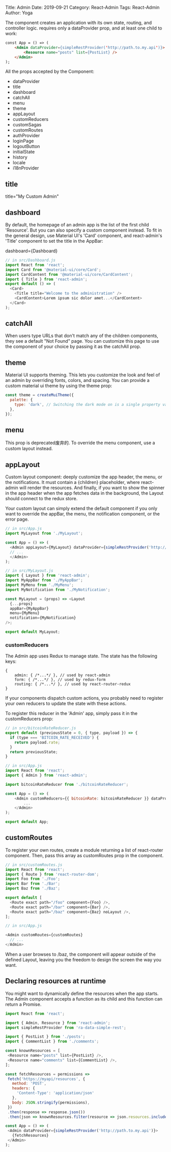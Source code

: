 Title: Admin
Date: 2019-09-21
Category: React-Admin
Tags: React-Admin
Author: Yoga

The <Admin> component creates an application with its own state, routing, and controller logic. <Admin> requires only a dataProvider prop, and at least one child <Resource> to work:

```html
const App = () => (
    <Admin dataProvider={simpleRestProvider('http://path.to.my.api')}>
        <Resource name="posts" list={PostList} />
    </Admin>
);
```

All the props accepted by the <Admin> Component:

* dataProvider
* title
* dashboard
* catchAll
* menu
* theme
* appLayout
* customReducers
* customSagas
* customRoutes
* authProvider
* loginPage
* logoutButton
* initialState
* history
* locale
* i18nProvider

## title

title="My Custom Admin"

## dashboard

By default, the homepage of an admin app is the list of the first child 'Resource'. But you can also specify a custom component instead. To fit in the general design, use Material UI's 'Card' component, and react-admin's 'Title' component to set the title in the AppBar:

dashboard={Dashboard}

```javascript
// in src/Dashboard.js
import React from 'react';
import Card from '@material-ui/core/Card';
import CardContent from '@material-ui/core/CardContent';
import { Title } from 'react-admin';
export default () => (
  <Card>
    <Title title="Welcome to the administration" />
    <CardContent>Lorem ipsum sic dolor amet...</CardContent>
  </Card>
);
```

## catchAll

When users type URLs that don't match any of the children <Resource> components, they see a default "Not Found" page. You can customize this page to use the component of your choice by passing it as the catchAll prop. 

## theme

Material UI supports theming. This lets you customize the look and feel of an admin by overriding fonts, colors, and spacing. You can provide a custom material ui theme by using the theme prop:

```javascript
const theme = createMuiTheme({
  palette: {
    type: 'dark', // Switching the dark mode on is a single property value change.
  },
});
```

## menu
 This prop is deprecated废弃的. To override the menu component, use a custom layout instead.

## appLayout

Custom layout component: deeply customize the app header, the menu, or the notifications. It must contain a {children} placeholder, where react-admin will render the resources. And finally, if you want to show the spinner in the app header when the app fetches data in the background, the Layout should connect to the redux store.

Your custom layout can simply extend the default <Layout> component if you only want to override the appBar, the menu, the notification component, or the error page. 

```javascript
// in src/App.js
import MyLayout from './MyLayout';

const App = () => (
  <Admin appLayout={MyLayout} dataProvider={simpleRestProvider('http://path.to.my.api')}>
  // ...
  </Admin>
);

// in src/MyLayout.js
import { Layout } from 'react-admin';
import MyAppBar from './MyAppBar';
import MyMenu from './MyMenu';
import MyNotification from './MyNotification';

const MyLayout = (props) => <Layout
  {...props}
  appBar={MyAppBar}
  menu={MyMenu}
  notification={MyNotification}
/>;

export default MyLayout;
```
### customReducers

The Admin app uses Redux to manage state. The state has the following keys:

```
{
    admin: { /*...*/ }, // used by react-admin
    form: { /*...*/ }, // used by redux-form
    routing: { /*...*/ }, // used by react-router-redux
}
```

If your components dispatch custom actions, you probably need to register your own reducers to update the state with these actions. 

To register this reducer in the 'Admin' app, simply pass it in the customReducers prop:

```javascript
// in src/bitcoinRateReducer.js
export default (previousState = 0, { type, payload }) => {
  if (type === 'BITCOIN_RATE_RECEIVED') {
    return payload.rate;
  }
  return previousState;
}

// in src/App.js
import React from 'react';
import { Admin } from 'react-admin';

import bitcoinRateReducer from './bitcoinRateReducer';

const App = () => (
    <Admin customReducers={{ bitcoinRate: bitcoinRateReducer }} dataProvider={simpleRestProvider('http://path.to.my.api')}>
        ...
    </Admin>
);

export default App;
```

## customRoutes

To register your own routes, create a module returning a list of react-router <Route> component. Then, pass this array as customRoutes prop in the <Admin> component.

```javascript
// in src/customRoutes.js
import React from 'react';
import { Route } from 'react-router-dom';
import Foo from './Foo';
import Bar from './Bar';
import Baz from './Baz';

export default [
  <Route exact path="/foo" component={Foo} />,
  <Route exact path="/bar" component={Bar} />,
  <Route exact path="/baz" component={Baz} noLayout />,
];

// in src/App.js

<Admin customRoutes={customRoutes} 
  // ...
</Admin>
```

 When a user browses to /baz, the component will appear outside of the defined Layout, leaving you the freedom to design the screen the way you want.

 ## Declaring resources at runtime

 You might want to dynamically define the resources when the app starts. The Admin component accepts a function as its child and this function can return a Promise.

 ```javascript
 import React from 'react';

import { Admin, Resource } from 'react-admin';
import simpleRestProvider from 'ra-data-simple-rest';

import { PostList } from './posts';
import { CommentList } from './comments';

const knownResources = [
  <Resource name="posts" list={PostList} />,
  <Resource name="comments" list={CommentList} />,
];

const fetchResources = permissions =>
  fetch('https://myapi/resources', {
    method: 'POST',
    headers: {
      'Content-Type': 'application/json'
    },
    body: JSON.stringify(permissions),
  })
  .then(response => response.json())
  .then(json => knownResources.filter(resource => json.resources.includes(resource.props.name)));

const App = () => (
  <Admin dataProvider={simpleRestProvider('http://path.to.my.api')}>
    {fetchResources}
  </Admin>
);
```


